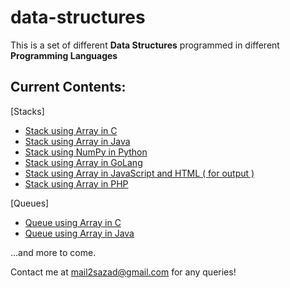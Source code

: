 # data-structures

This is a set of different **Data Structures** programmed in different **Programming Languages**

## Current Contents:

[Stacks]
- [Stack using Array in C](https://github.com/connect2sazad/data-structures/blob/master/ds_c/stack_using_array.c)
- [Stack using Array in Java](https://github.com/connect2sazad/data-structures/blob/master/ds_java/StackUsingArray.java)
- [Stack using NumPy in Python](https://github.com/connect2sazad/data-structures/blob/master/ds_python/stack_using_numpy.py)
- [Stack using Array in GoLang](https://github.com/connect2sazad/data-structures/blob/master/ds_golang/stack_using_array.go)
- [Stack using Array in JavaScript and HTML ( for output )](https://github.com/connect2sazad/data-structures/blob/master/ds_javascript/stack_using_array.js)
- [Stack using Array in PHP](https://github.com/connect2sazad/data-structures/blob/master/ds_php/stack_using_array.php)

[Queues]
- [Queue using Array in C](https://github.com/connect2sazad/data-structures/blob/master/ds_c/queue_using_array.c)
- [Queue using Array in Java](https://github.com/connect2sazad/data-structures/blob/master/ds_java/QueueUsingArray.java)


...and more to come.


Contact me at [mail2sazad@gmail.com](https://mail.google.com/mail/u/0/?fs=1&to=mail2sazad@gmail.com&tf=cm) for any queries!